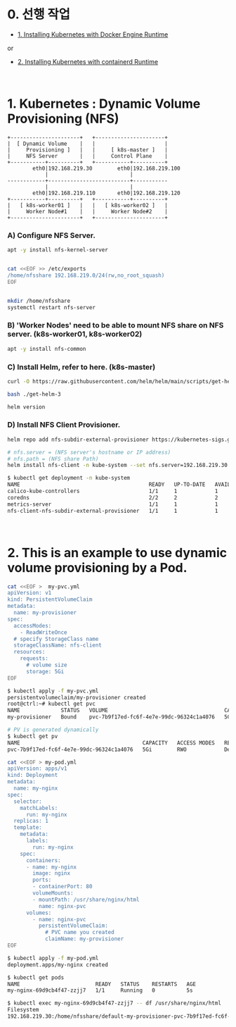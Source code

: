 # 0. 선행 작업

- [1. Installing Kubernetes with Docker Engine Runtime](https://github.com/revenge1005/k8s-cluster-setup/tree/main/02.%20Container%20runtime/02-01.%20Docker%20Engine)

or

- [2. Installing Kubernetes with containerd Runtime](https://github.com/revenge1005/k8s-cluster-setup/tree/main/02.%20Container%20runtime/02-02.%20containerd)

<br>

# 1. Kubernetes : Dynamic Volume Provisioning (NFS)


```
+----------------------+   +----------------------+
|  [ Dynamic Volume    |   |                      |
|     Provisioning ]   |   |     [ k8s-master ]   |
|     NFS Server       |   |     Control Plane    |
+-----------+----------+   +-----------+----------+
        eth0|192.168.219.30        eth0|192.168.219.100
            |                          |
------------+--------------------------+-----------
            |                          |
        eth0|192.168.219.110       eth0|192.168.219.120
+-----------+----------+   +-----------+----------+
|   [ k8s-worker01 ]   |   |   [ k8s-worker02 ]   |
|     Worker Node#1    |   |     Worker Node#2    |
+----------------------+   +----------------------+
```

### A) Configure NFS Server.

```bash
apt -y install nfs-kernel-server


cat <<EOF >> /etc/exports
/home/nfsshare 192.168.219.0/24(rw,no_root_squash)
EOF


mkdir /home/nfsshare
systemctl restart nfs-server
```

### B) 'Worker Nodes' need to be able to mount NFS share on NFS server. (k8s-worker01, k8s-worker02)

```bash
apt -y install nfs-common
```

### C) Install Helm, refer to here. (k8s-master)

```bash
curl -O https://raw.githubusercontent.com/helm/helm/main/scripts/get-helm-3

bash ./get-helm-3

helm version
```

### D) Install NFS Client Provisioner.

```bash
helm repo add nfs-subdir-external-provisioner https://kubernetes-sigs.github.io/nfs-subdir-external-provisioner/

# nfs.server = (NFS server's hostname or IP address)
# nfs.path = (NFS share Path)
helm install nfs-client -n kube-system --set nfs.server=192.168.219.30 --set nfs.path=/home/nfsshare nfs-subdir-external-provisioner/nfs-subdir-external-provisioner
```

```bash
$ kubectl get deployment -n kube-system
NAME                                         READY   UP-TO-DATE   AVAILABLE   AGE
calico-kube-controllers                      1/1     1            1           4h54m
coredns                                      2/2     2            2           4h55m
metrics-server                               1/1     1            1           16m
nfs-client-nfs-subdir-external-provisioner   1/1     1            1           19s
```

<br>

# 2. This is an example to use dynamic volume provisioning by a Pod.

```bash
cat <<EOF >  my-pvc.yml
apiVersion: v1
kind: PersistentVolumeClaim
metadata:
  name: my-provisioner
spec:
  accessModes:
    - ReadWriteOnce
  # specify StorageClass name
  storageClassName: nfs-client
  resources:
    requests:
      # volume size
      storage: 5Gi
EOF
```

```bash
$ kubectl apply -f my-pvc.yml
persistentvolumeclaim/my-provisioner created
root@ctrl:~# kubectl get pvc
NAME             STATUS   VOLUME                                     CAPACITY   ACCESS MODES   STORAGECLASS   VOLUMEATTRIBUTESCLASS   AGE
my-provisioner   Bound    pvc-7b9f17ed-fc6f-4e7e-99dc-96324c1a4076   5Gi        RWO            nfs-client     <unset>                 5s

# PV is generated dynamically
$ kubectl get pv
NAME                                       CAPACITY   ACCESS MODES   RECLAIM POLICY   STATUS   CLAIM                    STORAGECLASS   VOLUMEATTRIBUTESCLASS   REASON   AGE
pvc-7b9f17ed-fc6f-4e7e-99dc-96324c1a4076   5Gi        RWO            Delete           Bound    default/my-provisioner   nfs-client     <unset>                          35s
```

```bash
cat <<EOF > my-pod.yml
apiVersion: apps/v1
kind: Deployment
metadata:
  name: my-nginx
spec:
  selector:
    matchLabels:
      run: my-nginx
  replicas: 1
  template:
    metadata:
      labels:
        run: my-nginx
    spec:
      containers:
      - name: my-nginx
        image: nginx
        ports:
        - containerPort: 80
        volumeMounts:
        - mountPath: /usr/share/nginx/html
          name: nginx-pvc
      volumes:
        - name: nginx-pvc
          persistentVolumeClaim:
            # PVC name you created
            claimName: my-provisioner
EOF
```

```bash
$ kubectl apply -f my-pod.yml
deployment.apps/my-nginx created

$ kubectl get pods
NAME                        READY   STATUS    RESTARTS   AGE
my-nginx-69d9cb4f47-zzjj7   1/1     Running   0          5s

$ kubectl exec my-nginx-69d9cb4f47-zzjj7 -- df /usr/share/nginx/html
Filesystem                                                                                    1K-blocks  Used Available Use% Mounted on
192.168.219.30:/home/nfsshare/default-my-provisioner-pvc-7b9f17ed-fc6f-4e7e-99dc-96324c1a4076 164028416     0 155623424   0% /usr/share/nginx/html
```